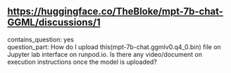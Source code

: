 ## https://huggingface.co/TheBloke/mpt-7b-chat-GGML/discussions/1

contains_question: yes  
question_part: How do I upload this(mpt-7b-chat.ggmlv0.q4_0.bin) file on Jupyter lab interface on runpod.io.  Is there any video/document on execution instructions once the model is uploaded?